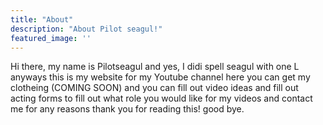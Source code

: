 ```yaml
---
title: "About"
description: "About Pilot seagul!"
featured_image: ''
---
```


  Hi there, my name is Pilotseagul and yes, I didi spell seagul with one L anyways this is my website for my Youtube channel here you can get my clotheing (COMING SOON) and you can fill out video ideas and fill out acting forms to fill out what role you would like for my videos and contact me for any reasons thank you for reading this! good bye.
